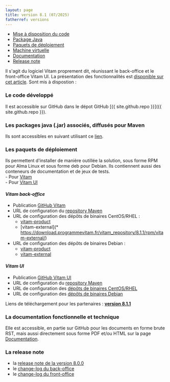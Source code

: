 ```yaml
---
layout: page
title: version 8.1 (07/2025)
fatherref: versions
---
```

* [Mise à disposition du code](#github)
* [Package Java](#java)
* [Paquets de déploiement](#déploiement)
* [Machine virtuelle](#vm)
* [Documentation](#doc)
* [Release note](#rn)


Il s'agit du logiciel Vitam proprement dit, réunissant le back-office et le front-office Vitam UI. 
La présentation des fonctionnalités est [disponible sur cet article](https://www.programmevitam.fr/2025/07/07/version8_1/).
Sont mis à dispostion :

<a name="github"></a>
### Le code développé

Il est accessible sur GitHub dans le dépot GitHub [{{ site.github.repo }}]({{ site.github.repo }}).

<a name="java"></a>
### Les packages java (.jar) associés, diffusés pour Maven

Ils sont accessibles en suivant utilisant ce [lien](https://download.programmevitam.fr/vitam_repository/8.1.1/mvn_repo/).

<a name="déploiement"></a>
### Les paquets de déploiement

Ils permettent d'installer de manière outillée la solution, sous forme RPM pour Alma Linux et sous forme deb pour Debian. Ils contiennent aussi des conteneurs de documentation et de jeux de tests.  
    - Pour [Vitam](https://github.com/ProgrammeVitam/deployment/tree/8.1.1/vitam)  
    - Pour [Vitam UI](https://github.com/ProgrammeVitam/deployment/tree/8.1.1/vitam-ui)

#### *Vitam back-office*

- Publication [GitHub Vitam](https://github.com/ProgrammeVitam/vitam/tree/8.1.1)
- URL de configuration du [repository Maven](https://download.programmevitam.fr/vitam_repository/8.1.1/mvn_repo/) 
- URL de configuration des dépôts de binaires CentOS/RHEL :  
    - [vitam-product](https://download.programmevitam.fr/vitam_repository/8.1.1/rpm/vitam-product/)  
    - [vitam-external](* https://download.programmevitam.fr/vitam_repository/8.1.1/rpm/vitam-external/)  
- URL de configuration des dépôts de binaires Debian :  
    - [vitam-product](https://download.programmevitam.fr/vitam_repository/8.1.1/deb/vitam-product/)  
    - [vitam-external](https://download.programmevitam.fr/vitam_repository/8.1.1/deb/vitam-external/)


#### *Vitam UI*

- Publication [GitHub Vitam UI](https://github.com/ProgrammeVitam/vitam-ui/tree/8.1.1)
- URL de configuration du [repository Maven](https://download.programmevitam.fr/vitamui_repository/8.1.1/mvn_repo/)
- URL de configuration des [dépôts de binaires CentOS/RHEL](https://download.programmevitam.fr/vitamui_repository/8.1.1/rpm/)
- URL de configuration des [dépôts de binaires Debian](https://download.programmevitam.fr/vitamui_repository/8.1.1/deb/)

Liens de téléchargement pour les partenaires :  [**version 8.1.1**](https://releases.programmevitam.fr/8.1.1/index.html)

<a name="doc"></a>  
### La documentation fonctionnelle et technique

Elle est accessible, en partie sur GitHub pour les documents en forme brute RST, mais aussi directement sous forme PDF et/ou HTML sur la page [Documentation](/pages/documentation).

<a name="rn"></a>  
### La release note

- la [release note de la version 8.0.0](/ressources/RefCourant/Release_notes8.1.pdf)
- le [change-log du back-office](/ressources/RefCourant/VITAM-CHANGELOG.8.1.1.pdf)
- le [change-log du front-office](/ressources/RefCourant/VITAMUI-CHANGELOG.8.1.1.pdf)